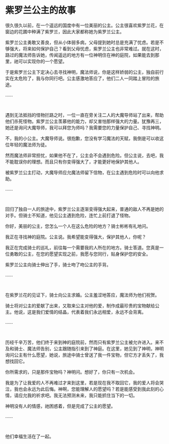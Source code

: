 # 紫罗兰公主的故事

很久很久以前，在一个遥远的国度中有一位美丽的公主。公主很喜欢紫罗兰花，在窗边的花圃中种满了紫罗兰，因此大家都称她为紫罗兰公主。

紫罗兰公主勇敢又善良，但从小体弱多病，父母提到她时总是充满了忧虑。若是不够强大，将来如何保护自己？看到父母忧虑，紫罗兰公主也非常难过。就在这时，路过的魔法师告诉她，传闻遥远的地方有一位神明住在神的庭院，如果能去到那里，祂可以实现你的一个愿望。

于是紫罗兰公主下定决心去寻找神明，魔法师说，你是这样娇弱的公主，独自前行实在太危险了，我与你同行吧。公主感激地答应了，他们二人一同踏上冒险的旅途。

……

<br>

遇到无法抵挡的怪物拦路之时，一位一直在旁关注二人的大魔导师站了出来，帮助他们杀死怪物。紫罗兰公主羡慕他的能力，却又害怕那样强大的力量。犹豫再三，她还是询问大魔导师，我可以拜您为师吗？我需要您的力量保护自己、寻找神明。

不，我的小公主。大魔导师说。很抱歉，您没有学习魔法的天赋，我倒是可以收这位年轻的魔法师为徒。

然而魔法师非常担忧，如果他不在了，公主会不会遇到危险。但公主说，去吧，我不能耽误你的理想。而且只有你变得强大了，才能更好地保护其他人。

被紫罗兰公主打动，大魔导师应允魔法师留下信物，在公主遇到危险时可以向他求助。

……

<br>

回归了独自一人的旅途中，紫罗兰公主逐渐变得强大起来，普通的敌人不再是她的对手。但骑士不知道，他见公主遇到危险，连忙上前打退了怪物。

你好，美丽的公主，您怎么一个人在这么危险的地方？骑士彬彬有礼地问。

我正在寻找神的庭院。公主说。我希望能变得强大，保护其他人，你呢？

我正在完成骑士的巡礼，前往每一个需要我的人所在的地方。骑士答道。您真是一位勇敢的公主，在您的愿望实现之前，我愿与您同行，贴身保护您的安全。

紫罗兰公主向骑士伸出了手，骑士吻了吻公主的手背。

……

<br>

在紫罗兰花的见证下，骑士向公主求婚。公主羞涩地答应，魔法师为他们祝贺。

骑士将对公主的爱献了出来，又取来公主对他的爱，制作成最珍贵的宝物献给公主。他说，这是我们爱情的结晶，代表着我们永远相爱，永远不会背离。

……

<br>

历经千辛万苦，他们终于来到神的庭院前，然而只有紫罗兰公主被允许进入。来不及和骑士、魔法师告别，公主跟随指引来到了神庭。在这里，她见到了神明，神明询问公主有什么愿望，她说，旅途中骑士曾送了我一件宝物，但它方才丢失了，我想找回它。

你所需求的，只是那件宝物吗？神明问。想好了，你只有一次机会。

我是为了让我爱的人不再难过才来到这里，若是现在我不取回它，我的爱人将会哭泣，我也会永远为此后悔。神啊，您能理解人的愿望吗？若是能感受到我此刻的心情，请应允我的祈求吧。我无法预测未来，我只能抓住当下的一切。

神明没有人的情感，祂困惑着，但是完成了公主的愿望。

……

<br>

他们幸福生活在了一起。

